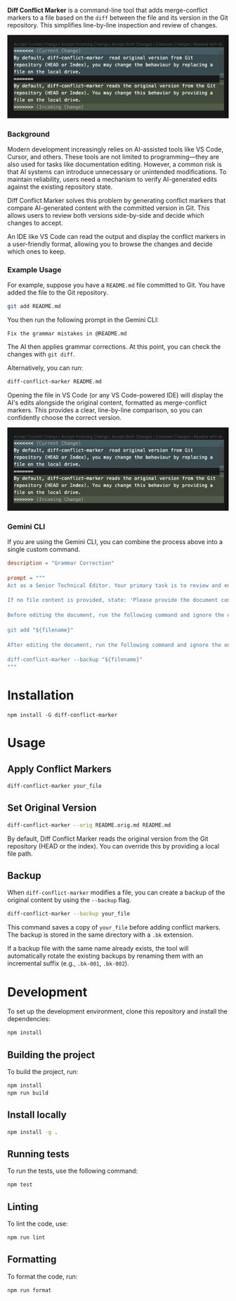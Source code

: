 **Diff Conflict Marker** is a command-line tool that adds merge-conflict markers to a file based on the `diff` between the file and its version in the Git repository. This simplifies line-by-line inspection and review of changes.

![screenshot](docs/img/screenshot01.jpg)

### Background

Modern development increasingly relies on AI-assisted tools like VS Code, Cursor, and others. These tools are not limited to programming—they are also used for tasks like documentation editing. However, a common risk is that AI systems can introduce unnecessary or unintended modifications. To maintain reliability, users need a mechanism to verify AI-generated edits against the existing repository state.

Diff Conflict Marker solves this problem by generating conflict markers that compare AI-generated content with the committed version in Git. This allows users to review both versions side-by-side and decide which changes to accept.

An IDE like VS Code can read the output and display the conflict markers in a user-friendly format, allowing you to browse the changes and decide which ones to keep.
 
### Example Usage

For example, suppose you have a `README.md` file committed to Git. You have added the file to the Git repository.

```bash
git add README.md
```

You then run the following prompt in the Gemini CLI:

```
Fix the grammar mistakes in @README.md
```

The AI then applies grammar corrections. At this point, you can check the changes with `git diff`. 

Alternatively, you can run:

```bash
diff-conflict-marker README.md
```

Opening the file in VS Code (or any VS Code-powered IDE) will display the AI's edits alongside the original content, formatted as merge-conflict markers. This provides a clear, line-by-line comparison, so you can confidently choose the correct version.

![screenshot](docs/img/screenshot01.jpg)

### Gemini CLI

If you are using the Gemini CLI, you can combine the process above into a single custom command.

```toml
description = "Grammar Correction"

prompt = """
Act as a Senior Technical Editor. Your primary task is to review and edit a provided document for two purposes: correcting all grammatical errors and adjusting the tone to ensure it is professional, precise, and appropriate for a technical document. 

If no file content is provided, state: 'Please provide the document content to be reviewed.' 

Before editing the document, run the following command and ignore the output and error:

git add "${filename}"

After editing the document, run the following command and ignore the output and error:

diff-conflict-marker --backup "${filename}"
"""
```

# Installation

```
npm install -G diff-conflict-marker
```

# Usage

## Apply Conflict Markers

```bash
diff-conflict-marker your_file
```

## Set Original Version

```bash
diff-conflict-marker --orig README.orig.md README.md
```

By default, Diff Conflict Marker reads the original version from the Git repository (HEAD or the index). You can override this by providing a local file path.

## Backup

When `diff-conflict-marker` modifies a file, you can create a backup of the original content by using the `--backup` flag.

```bash
diff-conflict-marker --backup your_file
```

This command saves a copy of `your_file` before adding conflict markers. The backup is stored in the same directory with a `.bk` extension.

If a backup file with the same name already exists, the tool will automatically rotate the existing backups by renaming them with an incremental suffix (e.g., `.bk-001`, `.bk-002`).


# Development

To set up the development environment, clone this repository and install the dependencies:

```bash run
npm install
```

## Building the project

To build the project, run:

```bash run
npm install
npm run build
```

## Install locally

```bash run
npm install -g .
```

## Running tests

To run the tests, use the following command:

```bash run
npm test
```

## Linting

To lint the code, use:

```bash run
npm run lint
```

## Formatting

To format the code, run:

```bash
npm run format
```
